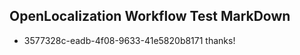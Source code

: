 ## OpenLocalization Workflow Test MarkDown
* 3577328c-eadb-4f08-9633-41e5820b8171 
thanks!<!--HONumber=Mar16_HO2-->
